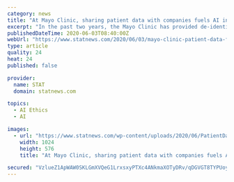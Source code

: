 ```yaml
---
category: news
title: "At Mayo Clinic, sharing patient data with companies fuels AI innovation — and concerns about consent"
excerpt: "In the past two years, the Mayo Clinic has provided de-identified patient data to 16 digital companies eager to create health AI products and services."
publishedDateTime: 2020-06-03T08:40:00Z
webUrl: "https://www.statnews.com/2020/06/03/mayo-clinic-patient-data-fuels-artificial-intelligence-consent-concerns/"
type: article
quality: 24
heat: 24
published: false

provider:
  name: STAT
  domain: statnews.com

topics:
  - AI Ethics
  - AI

images:
  - url: "https://www.statnews.com/wp-content/uploads/2020/06/PatientDataSold_Illustration_MollyFerguson_060120-1024x576.jpg"
    width: 1024
    height: 576
    title: "At Mayo Clinic, sharing patient data with companies fuels AI innovation — and concerns about consent"

secured: "VzlueZ1ApWAW0SKLGmXVQeG1LrxsxyPTXc4ANkmaXOTyDRv/qDGVGT8TYPUoyoK9fmKh8grswBP+LaAIAOTkthQdnUoSfdHW9dI6TFk0E7Fs2Gapb8JokTUhpRWx+Ypf8aHzCcKsGCUJ5qcDuKWLP6AUwaOLBosGtuUYL0shX+YQOZyPhwyRj5e4ctp2YF2NiNltL9tiQyVH8VSYcHC0R9hxHFHO2sLWLV2vXgrDpeKjKimSUgxkWrHPPO5zEVQkyJAKHwL4QMBbaf4aMVFIYaSPytcbUy1F5Gg91iNfsumoy0lHN8DXHCkIL5lZ9lh29ArjaYeAss+RrlDrQ0o0brzIvy5FXu5lhICkgAn74teSYk+PYGKYdS5qYVJkSOH32JA2LWQD/pqNV7BEaB2EZggyPa6N2p+idWAvO5tNYbIr8PFcqO7HbQQ3UMYOUenMAX0fxKYGkSxyg+lB/Wu0IW8UPVz5CTXulqdd7rR19FA=;IqKynKCpZpVbEC20t9CZhw=="
---
```


